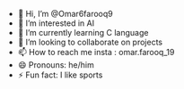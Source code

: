 - 👋 Hi, I’m @Omar6farooq9
- 👀 I’m interested in AI
- 🌱 I’m currently learning C language 
- 💞️ I’m looking to collaborate on projects
- 📫 How to reach me insta : omar.farooq_19
- 😄 Pronouns: he/him
- ⚡ Fun fact: I like sports 

<!---
Omar6farooq9/Omar6farooq9 is a ✨ special ✨ repository because its `README.md` (this file) appears on your GitHub profile.
You can click the Preview link to take a look at your changes.
--->
